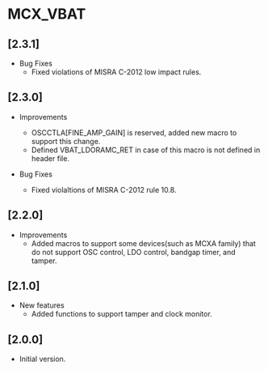 # MCX_VBAT

## [2.3.1]

- Bug Fixes
  - Fixed violations of MISRA C-2012 low impact rules.

## [2.3.0]

- Improvements

  - OSCCTLA[FINE_AMP_GAIN] is reserved, added new macro to support this change.
  - Defined VBAT_LDORAMC_RET in case of this macro is not defined in header file.

- Bug Fixes

  - Fixed violaltions of MISRA C-2012 rule 10.8.

## [2.2.0]

- Improvements
  - Added macros to support some devices(such as MCXA family) that do not support OSC control,
    LDO control, bandgap timer, and tamper.

## [2.1.0]

- New features
  - Added functions to support tamper and clock monitor.

## [2.0.0]

- Initial version.
